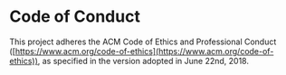 # Code of Conduct

This project adheres the ACM Code of Ethics and Professional Conduct
([https://www.acm.org/code-of-ethics](https://www.acm.org/code-of-ethics)), as
specified in the version adopted in June 22nd, 2018.
